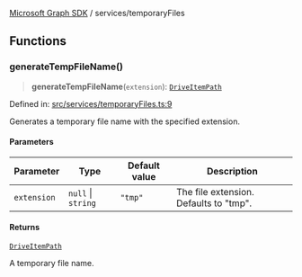 [Microsoft Graph SDK](../README.md) / services/temporaryFiles

## Functions

### generateTempFileName()

> **generateTempFileName**(`extension`): [`DriveItemPath`](../models/DriveItemPath.md#driveitempath)

Defined in: [src/services/temporaryFiles.ts:9](https://github.com/Future-Secure-AI/microsoft-graph/blob/main/src/services/temporaryFiles.ts#L9)

Generates a temporary file name with the specified extension.

#### Parameters

| Parameter | Type | Default value | Description |
| ------ | ------ | ------ | ------ |
| `extension` | `null` \| `string` | `"tmp"` | The file extension. Defaults to "tmp". |

#### Returns

[`DriveItemPath`](../models/DriveItemPath.md#driveitempath)

A temporary file name.

